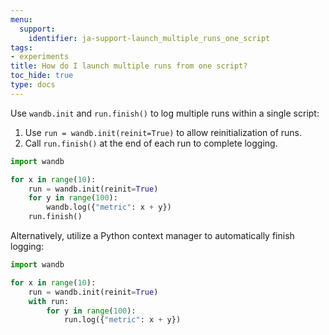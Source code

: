 ```yaml
---
menu:
  support:
    identifier: ja-support-launch_multiple_runs_one_script
tags:
- experiments
title: How do I launch multiple runs from one script?
toc_hide: true
type: docs
---
```


Use `wandb.init` and `run.finish()` to log multiple runs within a single script:

1. Use `run = wandb.init(reinit=True)` to allow reinitialization of runs.
2. Call `run.finish()` at the end of each run to complete logging.

```python
import wandb

for x in range(10):
    run = wandb.init(reinit=True)
    for y in range(100):
        wandb.log({"metric": x + y})
    run.finish()
```

Alternatively, utilize a Python context manager to automatically finish logging:

```python
import wandb

for x in range(10):
    run = wandb.init(reinit=True)
    with run:
        for y in range(100):
            run.log({"metric": x + y})
```